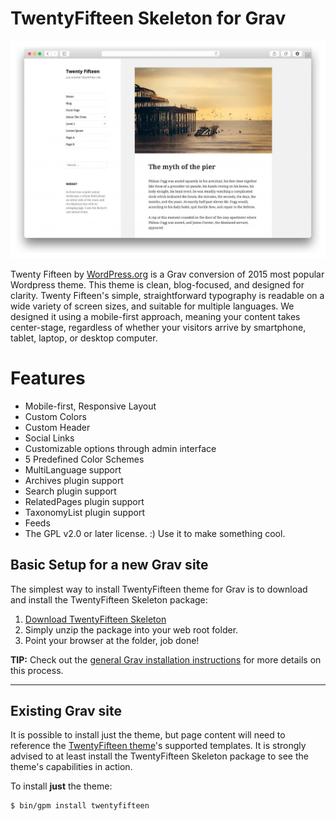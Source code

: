 # TwentyFifteen Skeleton for Grav

![TwentyFifteen](assets/readme_1.png)

Twenty Fifteen by [WordPress.org](https://wordpress.org/themes/twentyfifteen/) is a Grav conversion of 2015 most popular Wordpress theme. This theme is clean, blog-focused, and designed for clarity. Twenty Fifteen's simple, straightforward typography is readable on a wide variety of screen sizes, and suitable for multiple languages. We designed it using a mobile-first approach, meaning your content takes center-stage, regardless of whether your visitors arrive by smartphone, tablet, laptop, or desktop computer.

# Features

* Mobile-first, Responsive Layout
* Custom Colors
* Custom Header
* Social Links
* Customizable options through admin interface
* 5 Predefined Color Schemes
* MultiLanguage support
* Archives plugin support
* Search plugin support
* RelatedPages plugin support
* TaxonomyList plugin support
* Feeds
* The GPL v2.0 or later license. :) Use it to make something cool.

## Basic Setup for a new Grav site

The simplest way to install TwentyFifteen theme for Grav is to download and install the TwentyFifteen Skeleton package:

1. [Download TwentyFifteen Skeleton](http://getgrav.org/downloads/skeletons#extras)
2. Simply unzip the package into your web root folder.
3. Point your browser at the folder, job done!

**TIP:** Check out the [general Grav installation instructions](http://learn.getgrav.org/basics/installation) for more details on this process.

---

## Existing Grav site

It is possible to install just the theme, but page content will need to reference the [TwentyFifteen theme](https://github.com/getgrav/grav-theme-twentyfifteen)'s supported templates.  It is strongly advised to at least install the TwentyFifteen Skeleton package to see the theme's capabilities in action.

To install  **just** the theme:

```
$ bin/gpm install twentyfifteen
```



